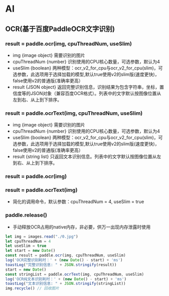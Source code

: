 # AI

## OCR(基于百度PaddleOCR文字识别)

### result = paddle.ocr(img, cpuThreadNum, useSlim)
* img {image object} 需要识别的图片
* cpuThreadNum {number} 识别使用的CPU核心数量，可选参数，默认为4
* useSlim {boolean} 两种模型：ocr_v2_for_cpu与ocr_v2_for_cpu(slim)，可选参数，此选项用于选择加载的模型,默认true使用v2的slim版(速度更快)，false使用v2的普通版(准确率更高）
* result {JSON object} 返回完整识别信息，识别结果为包含字符串，坐标，置信度等的JSON对象（兼容百度OCR格式）。列表中的文字默认按图像位置从左到右、从上到下排序。


### result = paddle.ocrText(img, cpuThreadNum, useSlim)
* img {image object} 需要识别的图片
* cpuThreadNum {number} 识别使用的CPU核心数量，可选参数，默认为4
* useSlim {boolean} 两种模型：ocr_v2_for_cpu与ocr_v2_for_cpu(slim)，可选参数，此选项用于选择加载的模型,默认true使用v2的slim版(速度更快)，false使用v2的普通版(准确率更高）
* result {string list} 只返回文本识别信息。列表中的文字默认按图像位置从左到右、从上到下排序。

### result = paddle.ocr(img)
### result = paddle.ocrText(img)
* 简化的调用命令，默认参数：cpuThreadNum = 4, useSlim = true


### paddle.release()
* 手动释放OCR占用的native内存，非必要，供万一出现内存泄露时使用


```javascript
let img = images.read("./0.jpg")
let cpuThreadNum = 4
let useSlim = true
let start = new Date()
const result = paddle.ocr(img, cpuThreadNum, useSlim)
log('OCR完整识别耗时：' + (new Date() - start) + 'ms')
toastLog("完整识别信息: " + JSON.stringify(result))
start = new Date()
const stringList = paddle.ocrText(img, cpuThreadNum, useSlim)
log('OCR纯文本识别耗时：' + (new Date() - start) + 'ms')
toastLog("文本识别信息: " + JSON.stringify(stringList))
img.recycle() // 回收图片
```

